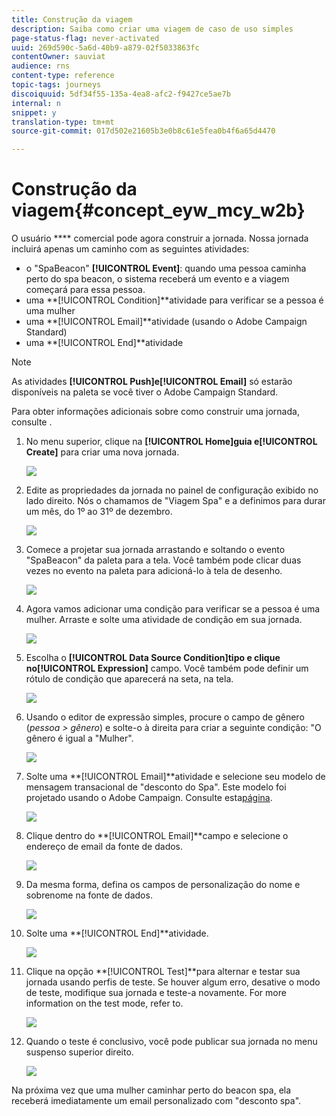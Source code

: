 ```yaml
---
title: Construção da viagem
description: Saiba como criar uma viagem de caso de uso simples
page-status-flag: never-activated
uuid: 269d590c-5a6d-40b9-a879-02f5033863fc
contentOwner: sauviat
audience: rns
content-type: reference
topic-tags: journeys
discoiquuid: 5df34f55-135a-4ea8-afc2-f9427ce5ae7b
internal: n
snippet: y
translation-type: tm+mt
source-git-commit: 017d502e21605b3e0b8c61e5fea0b4f6a65d4470

---
```



# Construção da viagem{#concept_eyw_mcy_w2b}

O usuário **** comercial pode agora construir a jornada. Nossa jornada incluirá apenas um caminho com as seguintes atividades:

* o &quot;SpaBeacon&quot; **[!UICONTROL Event]**: quando uma pessoa caminha perto do spa beacon, o sistema receberá um evento e a viagem começará para essa pessoa.
* uma **[!UICONTROL Condition]**atividade para verificar se a pessoa é uma mulher
* uma **[!UICONTROL Email]**atividade (usando o Adobe Campaign Standard)
* uma **[!UICONTROL End]**atividade

>[!NOTE]
>
>As atividades **[!UICONTROL Push]**e**[!UICONTROL Email]** só estarão disponíveis na paleta se você tiver o Adobe Campaign Standard.

Para obter informações adicionais sobre como construir uma jornada, consulte [](../building-journeys/journey.md).

1. No menu superior, clique na **[!UICONTROL Home]**guia e**[!UICONTROL Create]** para criar uma nova jornada.

   ![](../assets/journey31.png)

1. Edite as propriedades da jornada no painel de configuração exibido no lado direito. Nós o chamamos de &quot;Viagem Spa&quot; e a definimos para durar um mês, do 1º ao 31º de dezembro.

   ![](../assets/journeyuc1_8.png)

1. Comece a projetar sua jornada arrastando e soltando o evento &quot;SpaBeacon&quot; da paleta para a tela. Você também pode clicar duas vezes no evento na paleta para adicioná-lo à tela de desenho.

   ![](../assets/journeyuc1_9.png)

1. Agora vamos adicionar uma condição para verificar se a pessoa é uma mulher. Arraste e solte uma atividade de condição em sua jornada.

   ![](../assets/journeyuc1_10.png)

1. Escolha o **[!UICONTROL Data Source Condition]**tipo e clique no**[!UICONTROL Expression]** campo. Você também pode definir um rótulo de condição que aparecerá na seta, na tela.

   ![](../assets/journeyuc1_11.png)

1. Usando o editor de expressão simples, procure o campo de gênero (_pessoa > gênero_) e solte-o à direita para criar a seguinte condição: &quot;O gênero é igual a &quot;Mulher&quot;.

   ![](../assets/journeyuc1_12.png)

1. Solte uma **[!UICONTROL Email]**atividade e selecione seu modelo de mensagem transacional de &quot;desconto do Spa&quot;. Este modelo foi projetado usando o Adobe Campaign. Consulte esta[página](https://docs.adobe.com/content/help/en/campaign-standard/using/communication-channels/transactional-messaging/about-transactional-messaging.html).

   ![](../assets/journeyuc1_13.png)

1. Clique dentro do **[!UICONTROL Email]**campo e selecione o endereço de email da fonte de dados.

   ![](../assets/journeyuc1_14.png)

1. Da mesma forma, defina os campos de personalização do nome e sobrenome na fonte de dados.

   ![](../assets/journeyuc1_15.png)

1. Solte uma **[!UICONTROL End]**atividade.

   ![](../assets/journeyuc1_17.png)

1. Clique na opção **[!UICONTROL Test]**para alternar e testar sua jornada usando perfis de teste. Se houver algum erro, desative o modo de teste, modifique sua jornada e teste-a novamente. For more information on the test mode, refer to[](../building-journeys/testing-the-journey.md).

   ![](../assets/journeyuc1_18bis.png)

1. Quando o teste é conclusivo, você pode publicar sua jornada no menu suspenso superior direito.

   ![](../assets/journeyuc1_18.png)

Na próxima vez que uma mulher caminhar perto do beacon spa, ela receberá imediatamente um email personalizado com &quot;desconto spa&quot;.
